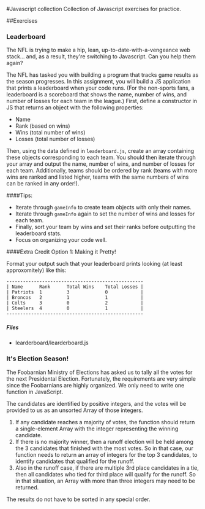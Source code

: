 #Javascript collection
Collection of Javascript exercises for practice.

##Exercises

### Leaderboard
The NFL is trying to make a hip, lean, up-to-date-with-a-vengeance web stack... and, as a result, they're switching to Javascript. Can you help them again?

The NFL has tasked you with building a program that tracks game results as the season progresses. In this assignment, you will build a JS application that prints a leaderboard when your code runs. (For the non-sports fans, a leaderboard is a scoreboard that shows the name, number of wins, and number of losses for each team in the league.) First, define a constructor in JS that returns an object with the following properties:

- Name
- Rank (based on wins)
- Wins (total number of wins)
- Losses (total number of losses)

Then, using the data defined in `leaderboard.js`, create an array containing these objects corresponding to each team. You should then iterate through your array and output the name, number of wins, and number of losses for each team. Additionally, teams should be ordered by rank (teams with more wins are ranked and listed higher, teams with the same numbers of wins can be ranked in any order!).

####Tips:
- Iterate through `gameInfo` to create team objects with only their names.
- Iterate through `gameInfo` again to set the number of wins and losses for each team.
- Finally, sort your team by wins and set their ranks before outputting the leaderboard stats.
- Focus on organizing your code well.

####Extra Credit Option 1: Making it Pretty!

Format your output such that your leaderboard prints looking (at least approxomitely) like this:

```
--------------------------------------------------
| Name      Rank      Total Wins    Total Losses |
| Patriots  1         3             0            |
| Broncos   2         1             1            |
| Colts     3         0             2            |
| Steelers  4         0             1            |
--------------------------------------------------
```

##### Files
  * learderboard/learderboard.js


### It's Election Season!

The Foobarnian Ministry of Elections has asked us to tally all the votes for the
next Presidental Election. Fortunately, the requirements are very simple since
the Foobarnians are highly organized. We only need to write one function in
JavaScript.

The candidates are identified by positive integers, and the votes will be
provided to us as an unsorted Array of those integers.

  1. If any candidate reaches a majority of votes, the function should return a
single-element Array with the integer representing the winning candidate.
  2. If there is no majority winner, then a runoff election will be held among the 3
candidates that finished with the most votes. So in that case, our function
needs to return an array of integers for the top 3 candidates, to identify
candidates that qualified for the runoff.
  3. Also in the runoff case, if there are multiple 3rd place candidates in a tie,
then all candidates who tied for third place will qualify for the runoff. So in
that situation, an Array with more than three integers may need to be returned.

The results do not have to be sorted in any special order.
